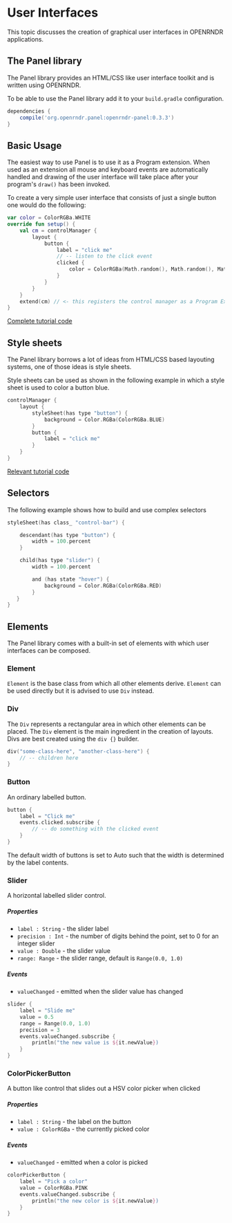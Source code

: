 # User Interfaces

This topic discusses the creation of graphical user interfaces in OPENRNDR applications.


## The Panel library

The Panel library provides an HTML/CSS like user interface toolkit and is written using OPENRNDR.

To be able to use the Panel library add it to your `build.gradle` configuration.

```groovy
dependencies {
    compile('org.openrndr.panel:openrndr-panel:0.3.3')
}
```

## Basic Usage

The easiest way to use Panel is to use it as a Program extension. When used as an extension all mouse and keyboard events are automatically handled and drawing of the user interface will take place after your program's `draw()` has been invoked. 

To create a very simple user interface that consists of just a single button one would do the following:

```kotlin
var color = ColorRGBa.WHITE
override fun setup() {
    val cm = controlManager {
        layout {
            button {
                label = "click me"
                // -- listen to the click event
                clicked {
                    color = ColorRGBa(Math.random(), Math.random(), Math.random())
                }
            }
        }
    }
    extend(cm) // <- this registers the control manager as a Program Extension
}
```
[Complete tutorial code](https://github.com/openrndr/openrndr-tutorials/blob/master/ui-001/src/main/kotlin/Example.kt)

## Style sheets

The Panel library borrows a lot of ideas from HTML/CSS based layouting systems, one of those ideas is style sheets.

Style sheets can be used as shown in the following example in which a style sheet is used to color a button blue.

```kotlin
controlManager {
    layout {
        styleSheet(has type "button") {
            background = Color.RGBa(ColorRGBa.BLUE)
        }
        button {
            label = "click me"
        }
    }
}
```
[Relevant tutorial code](https://github.com/openrndr/openrndr-tutorials/blob/master/ui-002/src/main/kotlin/Example.kt)


## Selectors

The following example shows how to build and use complex selectors

```kotlin
styleSheet(has class_ "control-bar") {

    descendant(has type "button") {
        width = 100.percent
    }

    child(has type "slider") {
        width = 100.percent

        and (has state "hover") {
            background = Color.RGBa(ColorRGBa.RED)
        }
   }
}
```

## Elements

The Panel library comes with a built-in set of elements with which user interfaces can be composed.

### Element
`Element` is the base class from which all other elements derive. `Element` can be used directly but it is advised to use `Div` instead.


### Div

The `Div` represents a rectangular area in which other elements can be placed. The `Div` element is the main ingredient in the creation of layouts. Divs are best created using the `div {}` builder. 

```kotlin
div("some-class-here", "another-class-here") {
    // -- children here
}
```

### Button

An ordinary labelled button.

```kotlin
button { 
    label = "Click me"
    events.clicked.subscribe {
        // -- do something with the clicked event
    }
}
```
The default width of buttons is set to Auto such that the width is determined by the label contents.


### Slider 

A horizontal labelled slider control. 

##### Properties
 * `label : String` - the slider label
 * `precision : Int` - the number of digits behind the point, set to 0 for an integer slider
 * `value : Double` - the slider value
 * `range: Range` - the slider range, default is `Range(0.0, 1.0)`

##### Events
 * `valueChanged` - emitted when the slider value has changed
 
```kotlin
slider {
    label = "Slide me"
    value = 0.5
    range = Range(0.0, 1.0)
    precision = 3
    events.valueChanged.subscribe {
        println("the new value is ${it.newValue})
    }
}
```

### ColorPickerButton 
A button like control that slides out a HSV color picker when clicked

##### Properties
 * `label : String` - the label on the button
 * `value : ColorRGBa` - the currently picked color

##### Events
 * `valueChanged` - emitted when a color is picked
 
```kotlin 
colorPickerButton {
    label = "Pick a color"
    value = ColorRGBa.PINK
    events.valueChanged.subscribe {
        println("the new color is ${it.newValue})
    }
} 
```
